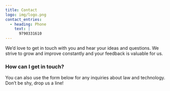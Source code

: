 ```yaml
---
title: Contact
logo: img/logo.png
contact_entries:
  - heading: Phone
    text: |
      9790331610
---
```

We’d love to get in touch with you and hear your ideas and questions. We strive to grow and improve constantly and your feedback is valuable for us.

<h3 class="f4 b lh-title mb2">How can I get in touch?</h3>

You can also use the form below for any inquiries about law and technology. Don’t be shy, drop us a line!